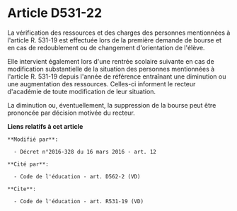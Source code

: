 # Article D531-22

La vérification des ressources et des charges des personnes mentionnées à l'article R. 531-19 est effectuée lors de la
première demande de bourse et en cas de redoublement ou de changement d'orientation de l'élève. 

Elle intervient également lors d'une rentrée scolaire suivante en cas de modification substantielle de la situation des
personnes mentionnées à l'article R. 531-19 depuis l'année de référence entraînant une diminution ou une augmentation des
ressources. Celles-ci informent le recteur d'académie de toute modification de leur situation. 

La diminution ou, éventuellement, la suppression de la bourse peut être prononcée par décision motivée du recteur.

**Liens relatifs à cet article**

	**Modifié par**:

	  - Décret n°2016-328 du 16 mars 2016 - art. 12

	**Cité par**:

	  - Code de l'éducation - art. D562-2 (VD)

	**Cite**:

	  - Code de l'éducation - art. R531-19 (VD)
